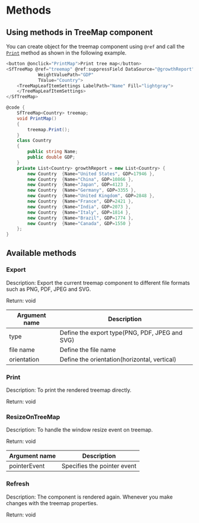 # Methods

## Using methods in TreeMap component

You can create object for the treemap component using `@ref` and call the [`Print`](https://help.syncfusion.com/cr/cref_files/aspnetcore-blazor/Syncfusion.Blazor~Syncfusion.Blazor.TreeMap.SfTreeMap%601~Print.html) method as shown in the following example.

```csharp
<button @onclick="PrintMap">Print tree map</button>
<SfTreeMap @ref="treemap" @ref:suppressField DataSource="@growthReport"
            WeightValuePath="GDP"
            TValue="Country">
    <TreeMapLeafItemSettings LabelPath="Name" Fill="lightgray">
    </TreeMapLeafItemSettings>
</SfTreeMap>

@code {
    SfTreeMap<Country> treemap;
    void PrintMap()
    {
        treemap.Print();
    }
    class Country
    {
        public string Name;
        public double GDP;
    }
    private List<Country> growthReport = new List<Country> {
        new Country  {Name="United States", GDP=17946 },
        new Country  {Name="China", GDP=10866 },
        new Country  {Name="Japan", GDP=4123 },
        new Country  {Name="Germany", GDP=3355 },
        new Country  {Name="United Kingdom", GDP=2848 },
        new Country  {Name="France", GDP=2421 },
        new Country  {Name="India", GDP=2073 },
        new Country  {Name="Italy", GDP=1814 },
        new Country  {Name="Brazil", GDP=1774 },
        new Country  {Name="Canada", GDP=1550 }
    };
}
```

## Available methods

### Export

Description: Export the current treemap component to different file formats such as PNG, PDF, JPEG and SVG.

Return: void

|   Argument name      |   Description                                       |
|----------------------| ----------------------------------------------------|
|     type             |    Define the export type(PNG, PDF, JPEG and SVG)   |
|     file name        |    Define the file name                             |
|     orientation      |    Define the orientation(horizontal, vertical)     |

### Print

Description: To print the rendered treemap directly.

Return: void

### ResizeOnTreeMap

Description: To handle the window resize event on treemap.

Return: void

|   Argument name      |   Description                              |
|----------------------| -------------------------------------------|
|     pointerEvent        |    Specifies the pointer event            |

### Refresh

Description: The component is rendered again. Whenever you make changes with the treemap properties.

Return: void